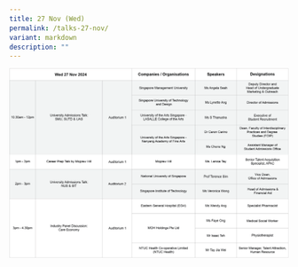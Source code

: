 ```yaml
---
title: 27 Nov (Wed)
permalink: /talks-27-nov/
variant: markdown
description: ""
---
```

![](/images/27_nov_talks.png)